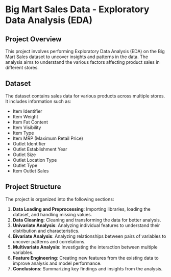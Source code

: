 # Big Mart Sales Data - Exploratory Data Analysis (EDA)

## Project Overview

This project involves performing Exploratory Data Analysis (EDA) on the Big Mart Sales dataset to uncover insights and patterns in the data. The analysis aims to understand the various factors affecting product sales in different stores.

## Dataset

The dataset contains sales data for various products across multiple stores. It includes information such as:
- Item Identifier
- Item Weight
- Item Fat Content
- Item Visibility
- Item Type
- Item MRP (Maximum Retail Price)
- Outlet Identifier
- Outlet Establishment Year
- Outlet Size
- Outlet Location Type
- Outlet Type
- Item Outlet Sales

## Project Structure

The project is organized into the following sections:

1. **Data Loading and Preprocessing**: Importing libraries, loading the dataset, and handling missing values.
2. **Data Cleaning**: Cleaning and transforming the data for better analysis.
3. **Univariate Analysis**: Analyzing individual features to understand their distribution and characteristics.
4. **Bivariate Analysis**: Analyzing relationships between pairs of variables to uncover patterns and correlations.
5. **Multivariate Analysis**: Investigating the interaction between multiple variables.
6. **Feature Engineering**: Creating new features from the existing data to improve analysis and model performance.
7. **Conclusions**: Summarizing key findings and insights from the analysis.
